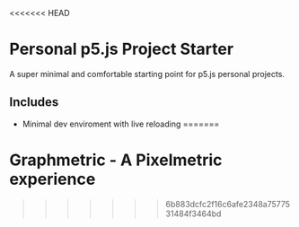 <<<<<<< HEAD
# Personal p5.js Project Starter

A super minimal and comfortable starting point for p5.js personal projects.


## Includes

* Minimal dev enviroment with live reloading
=======
# Graphmetric - A Pixelmetric experience
>>>>>>> 6b883dcfc2f16c6afe2348a7577531484f3464bd
